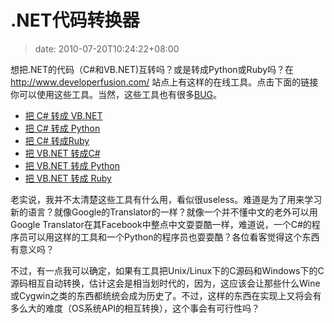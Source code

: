 # .NET代码转换器
>date: 2010-07-20T10:24:22+08:00


想把.NET的代码（C#和VB.NET)互转吗？或是转成Python或Ruby吗？在 <http://www.developerfusion.com/> 站点上有这样的在线工具。点击下面的链接你可以使用这些工具。当然，这些工具也有很多[BUG](http://feedback.developerfusion.com/pages/code_converter)。


* [把 C# 转成 VB.NET](http://www.developerfusion.com/tools/convert/csharp-to-vb/)
* [把 C# 转成 Python](http://www.developerfusion.com/tools/convert/csharp-to-python/)
* [把 C# 转成Ruby](http://www.developerfusion.com/tools/convert/csharp-to-ruby/)
* [把 VB.NET 转成C#](http://www.developerfusion.com/tools/convert/vb-to-csharp/)
* [把 VB.NET 转成 Python](http://www.developerfusion.com/tools/convert/vb-to-python/)
* [把 VB.NET 转成 Ruby](http://www.developerfusion.com/tools/convert/vb-to-ruby/)


老实说，我并不太清楚这些工具有什么用，看似很useless。难道是为了用来学习新的语言？就像Google的Translator的一样？就像一个并不懂中文的老外可以用Google Translator在其Facebook中整点中文耍耍酷一样，难道说，一个C#的程序员可以用这样的工具和一个Python的程序员也耍耍酷？各位看客觉得这个东西有意义吗？


不过，有一点我可以确定，如果有工具把Unix/Linux下的C源码和Windows下的C源码相互自动转换，估计这会是相当划时代的，因为，这应该会让那些什么Wine或Cygwin之类的东西都统统会成为历史了。不过，这样的东西在实现上又将会有多么大的难度（OS系统API的相互转换），这个事会有可行性吗？



